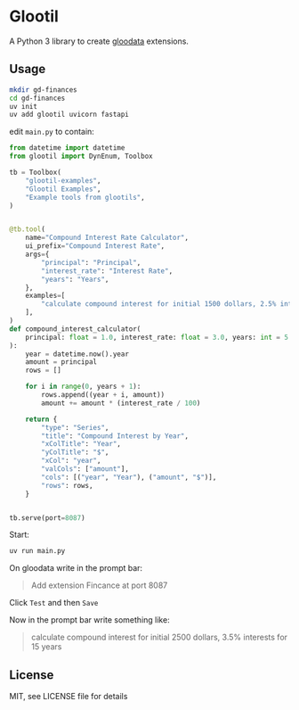 # Glootil

A Python 3 library to create [gloodata](https://gloodata.com) extensions.

## Usage

```sh
mkdir gd-finances
cd gd-finances
uv init
uv add glootil uvicorn fastapi
```

edit `main.py` to contain:

```python
from datetime import datetime
from glootil import DynEnum, Toolbox

tb = Toolbox(
    "glootil-examples",
    "Glootil Examples",
    "Example tools from glootils",
)


@tb.tool(
    name="Compound Interest Rate Calculator",
    ui_prefix="Compound Interest Rate",
    args={
        "principal": "Principal",
        "interest_rate": "Interest Rate",
        "years": "Years",
    },
    examples=[
        "calculate compound interest for initial 1500 dollars, 2.5% interests for 8 years"
    ],
)
def compound_interest_calculator(
    principal: float = 1.0, interest_rate: float = 3.0, years: int = 5
):
    year = datetime.now().year
    amount = principal
    rows = []

    for i in range(0, years + 1):
        rows.append((year + i, amount))
        amount += amount * (interest_rate / 100)

    return {
        "type": "Series",
        "title": "Compound Interest by Year",
        "xColTitle": "Year",
        "yColTitle": "$",
        "xCol": "year",
        "valCols": ["amount"],
        "cols": [("year", "Year"), ("amount", "$")],
        "rows": rows,
    }


tb.serve(port=8087)
```

Start:

```sh
uv run main.py
```

On gloodata write in the prompt bar:

> Add extension Fincance at port 8087

Click `Test` and then `Save`

Now in the prompt bar write something like:

> calculate compound interest for initial 2500 dollars, 3.5% interests for 15 years


## License

MIT, see LICENSE file for details
